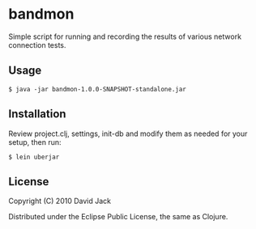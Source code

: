 # bandmon

Simple script for running and recording the results of various network
connection tests. 

## Usage

    $ java -jar bandmon-1.0.0-SNAPSHOT-standalone.jar    

## Installation

Review project.clj, settings, init-db and modify them as needed for your setup, then run:

    $ lein uberjar

## License

Copyright (C) 2010 David Jack

Distributed under the Eclipse Public License, the same as Clojure.
